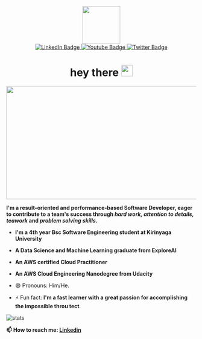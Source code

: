 <div id="header" align="center">
     <img src="https://media.giphy.com/media/M9gbBd9nbDrOTu1Mqx/giphy.gif" width="100"/>
     <div id="badges" align="center">         
       <a href="https://www.linkledin.com/in/devnjoro/">
         <img src="https://img.shields.io/badge/LinkedIn-blue?style=for-the-badge&logo=linkedin&logoColor=white" alt="LinkedIn Badge"/>
       </a>          
       <a href="https://www.youtube.com/channel/UCnp5WX-mzfrie8m8tbojxRw">
         <img src="https://img.shields.io/badge/YouTube-red?style=for-the-badge&logo=youtube&logoColor=white" alt="Youtube Badge"/>
       </a>         
       <a href="https://twitter.com/francis_kamji">
         <img src="https://img.shields.io/badge/Twitter-blue?style=for-the-badge&logo=twitter&logoColor=white" alt="Twitter Badge"/>
       </a>         
     </div>    
     <img src="https://komarev.com/ghpvc/?username=Frank6496&style=flat-square&color=blue" alt=""/>
     <h1>
       hey there
       <img src="https://media.giphy.com/media/hvRJCLFzcasrR4ia7z/giphy.gif" width="30px"/>
     </h1>
</div>

<div align="center">
  <img src="https://media.giphy.com/media/dWesBcTLavkZuG35MI/giphy.gif" width="600" height="300"/>
</div>


**I'm a result-oriented and performance-based Software Developer, eager to contribute to a team's success through _hard work, attention to details, teawork_ and _problem solving skills_.**

   - **I'm a 4th year Bsc Software Engineering student at Kirinyaga University**
   - **A Data Science and Machine Learning graduate from ExploreAI**
   - **An AWS certified Cloud Practitioner**
   - **An AWS Cloud Engineering Nanodegree from Udacity**


- 😄 Pronouns: Him/He.
- ⚡ Fun fact: **I'm a fast learner with a great passion for accomplishing the impossible throu tect**.

![stats](https://github-readme-stats.vercel.app/api?username=Frank6496&show_icons=true&hide_border=true&&count_private=true&include_all_commits=true)

**📫 How to reach me: [Linkedin]("https:/www/linkedin.com/in/devnjoro")**


<!--START_SECTION:waka-->
<!--END_SECTION:waka-->

